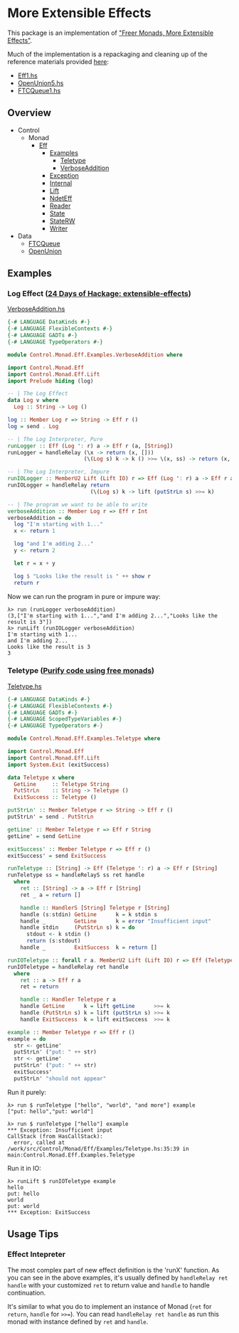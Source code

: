 # More Extensible Effects

This package is an implementation of ["Freer Monads, More Extensible Effects"](http://okmij.org/ftp/Haskell/extensible/more.pdf).

Much of the implementation is a repackaging and cleaning up of the reference materials provided [here](http://okmij.org/ftp/Haskell/extensible/):

- [Eff1.hs](http://okmij.org/ftp/Haskell/extensible/Eff1.hs)
- [OpenUnion5.hs](http://okmij.org/ftp/Haskell/extensible/OpenUnion5.hs)
- [FTCQueue1.hs](http://okmij.org/ftp/Haskell/extensible/FTCQueue1.hs)

## Overview

- Control
  - Monad
    - [Eff](src/Control/Monad/Eff.hs)
      - [Examples](src/Control/Monad/Eff/Examples.hs)
        - [Teletype](src/Control/Monad/Eff/Examples/Teletype.hs)
        - [VerboseAddition](src/Control/Monad/Eff/Examples/VerboseAddition.hs)
      - [Exception](src/Control/Monad/Eff/Exception.hs)
      - [Internal](src/Control/Monad/Eff/Internal.hs)
      - [Lift](src/Control/Monad/Eff/Lift.hs)
      - [NdetEff](src/Control/Monad/Eff/NdetEff.hs)
      - [Reader](src/Control/Monad/Eff/Reader.hs)
      - [State](src/Control/Monad/Eff/State.hs)
      - [StateRW](src/Control/Monad/Eff/StateRW.hs)
      - [Writer](src/Control/Monad/Eff/Writer.hs)
- Data
  - [FTCQueue](src/Data/FTCQueue.hs)
  - [OpenUnion](src/Data/OpenUnion.hs)

## Examples

### Log Effect ([24 Days of Hackage: extensible-effects](https://ocharles.org.uk/blog/posts/2013-12-04-24-days-of-hackage-extensible-effects.html))

[VerboseAddition.hs](src/Control/Monad/Eff/Examples/VerboseAddition.hs)

```haskell
{-# LANGUAGE DataKinds #-}
{-# LANGUAGE FlexibleContexts #-}
{-# LANGUAGE GADTs #-}
{-# LANGUAGE TypeOperators #-}

module Control.Monad.Eff.Examples.VerboseAddition where

import Control.Monad.Eff
import Control.Monad.Eff.Lift
import Prelude hiding (log)

-- | The Log Effect
data Log v where
  Log :: String -> Log ()

log :: Member Log r => String -> Eff r ()
log = send . Log

-- | The Log Interpreter, Pure
runLogger :: Eff (Log ': r) a -> Eff r (a, [String])
runLogger = handleRelay (\x -> return (x, []))
                        (\(Log s) k -> k () >>= \(x, ss) -> return (x, s:ss))

-- | The Log Interpreter, Impure
runIOLogger :: MemberU2 Lift (Lift IO) r => Eff (Log ': r) a -> Eff r a
runIOLogger = handleRelay return
                          (\(Log s) k -> lift (putStrLn s) >>= k)

-- | The program we want to be able to write
verboseAddition :: Member Log r => Eff r Int
verboseAddition = do
  log "I'm starting with 1..."
  x <- return 1

  log "and I'm adding 2..."
  y <- return 2

  let r = x + y

  log $ "Looks like the result is " ++ show r
  return r
```
Now we can run the program in pure or impure way:

```
λ> run (runLogger verboseAddition)
(3,["I'm starting with 1...","and I'm adding 2...","Looks like the result is 3"])
λ> runLift (runIOLogger verboseAddition)
I'm starting with 1...
and I'm adding 2...
Looks like the result is 3
3
```

### Teletype ([Purify code using free monads](http://www.haskellforall.com/2012/07/purify-code-using-free-monads.html))

[Teletype.hs](src/Control/Monad/Eff/Examples/Teletype.hs)

```haskell
{-# LANGUAGE DataKinds #-}
{-# LANGUAGE FlexibleContexts #-}
{-# LANGUAGE GADTs #-}
{-# LANGUAGE ScopedTypeVariables #-}
{-# LANGUAGE TypeOperators #-}

module Control.Monad.Eff.Examples.Teletype where

import Control.Monad.Eff
import Control.Monad.Eff.Lift
import System.Exit (exitSuccess)

data Teletype x where
  GetLine     :: Teletype String
  PutStrLn    :: String -> Teletype ()
  ExitSuccess :: Teletype ()

putStrLn' :: Member Teletype r => String -> Eff r ()
putStrLn' = send . PutStrLn

getLine' :: Member Teletype r => Eff r String
getLine' = send GetLine

exitSuccess' :: Member Teletype r => Eff r ()
exitSuccess' = send ExitSuccess

runTeletype :: [String] -> Eff (Teletype ': r) a -> Eff r [String]
runTeletype ss = handleRelayS ss ret handle
  where
    ret :: [String] -> a -> Eff r [String]
    ret _ a = return []

    handle :: HandlerS [String] Teletype r [String]
    handle (s:stdin) GetLine      k = k stdin s
    handle _         GetLine      k = error "Insufficient input"
    handle stdin     (PutStrLn s) k = do
      stdout <- k stdin ()
      return (s:stdout)
    handle _         ExitSuccess  k = return []

runIOTeletype :: forall r a. MemberU2 Lift (Lift IO) r => Eff (Teletype ': r) a -> Eff r a
runIOTeletype = handleRelay ret handle
  where
    ret :: a -> Eff r a
    ret = return

    handle :: Handler Teletype r a
    handle GetLine      k = lift getLine      >>= k
    handle (PutStrLn s) k = lift (putStrLn s) >>= k
    handle ExitSuccess  k = lift exitSuccess  >>= k

example :: Member Teletype r => Eff r ()
example = do
  str <- getLine'
  putStrLn' ("put: " ++ str)
  str <- getLine'
  putStrLn' ("put: " ++ str)
  exitSuccess'
  putStrLn' "should not appear"
```

Run it purely:

```
λ> run $ runTeletype ["hello", "world", "and more"] example
["put: hello","put: world"]

λ> run $ runTeletype ["hello"] example
*** Exception: Insufficient input
CallStack (from HasCallStack):
  error, called at /work/src/Control/Monad/Eff/Examples/Teletype.hs:35:39 in main:Control.Monad.Eff.Examples.Teletype
```

Run it in IO:

```
λ> runLift $ runIOTeletype example
hello
put: hello
world
put: world
*** Exception: ExitSuccess
```

## Usage Tips

### Effect Intepreter

The most complex part of new effect definition is the 'runX' function. As you can see in the above examples, it's usually defined by `handleRelay ret handle` with your customized `ret` to return value and `handle` to handle continuation.

It's similar to what you do to implement an instance of Monad (`ret` for `return`, `handle` for `>>=`). You can read `handleRelay ret handle` as run this monad with instance defined by `ret` and `handle`.


